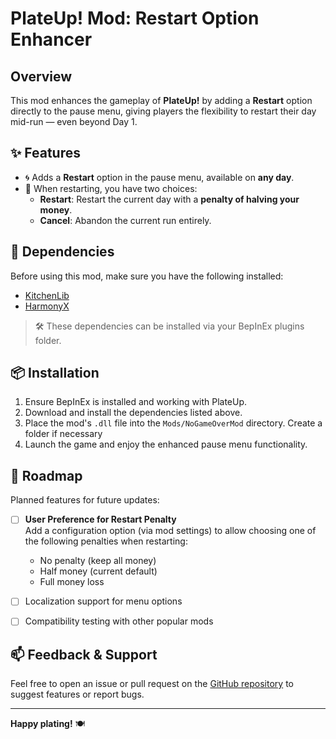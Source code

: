 # PlateUp! Mod: Restart Option Enhancer

## Overview

This mod enhances the gameplay of **PlateUp!** by adding a **Restart** option directly to the pause menu, giving players the flexibility to restart their day mid-run — even beyond Day 1.

## ✨ Features

- 🌀 Adds a **Restart** option in the pause menu, available on **any day**.
- 💸 When restarting, you have two choices:
  - **Restart**: Restart the current day with a **penalty of halving your money**.
  - **Cancel**: Abandon the current run entirely.

## 🧩 Dependencies

Before using this mod, make sure you have the following installed:

- [KitchenLib](https://github.com/KitchenMods/KitchenLib)
- [HarmonyX](https://github.com/BepInEx/HarmonyX)

> 🛠️ These dependencies can be installed via your BepInEx plugins folder.

## 📦 Installation

1. Ensure BepInEx is installed and working with PlateUp.
2. Download and install the dependencies listed above.
3. Place the mod's `.dll` file into the `Mods/NoGameOverMod` directory. Create a folder if necessary
4. Launch the game and enjoy the enhanced pause menu functionality.

## 🚧 Roadmap

Planned features for future updates:

- [ ] **User Preference for Restart Penalty**  
  Add a configuration option (via mod settings) to allow choosing one of the following penalties when restarting:
  - No penalty (keep all money)
  - Half money (current default)
  - Full money loss

- [ ] Localization support for menu options
- [ ] Compatibility testing with other popular mods

## 📫 Feedback & Support

Feel free to open an issue or pull request on the [GitHub repository](#) to suggest features or report bugs.

---

**Happy plating!** 🍽️
